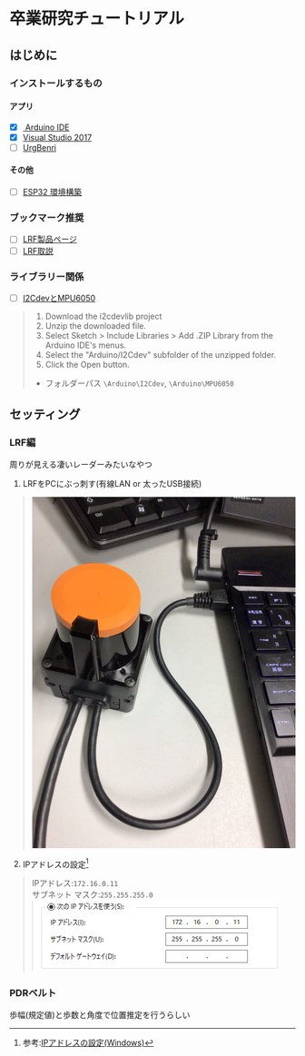 # 卒業研究チュートリアル

## はじめに

### インストールするもの
#### アプリ
- [x] [ Arduino IDE](https://www.arduino.cc/en/software)
- [x]  [Visual Studio 2017](https://visualstudio.microsoft.com/ja/#vs-section)
- [ ] [UrgBenri](https://sourceforge.net/projects/urgbenri/)

#### その他
- [ ] [ESP32 環境構築](https://interface.cqpub.co.jp/esp32-arduino-ide-2/)

### ブックマーク推奨
- [ ] [LRF製品ページ](https://www.hokuyo-aut.co.jp/search/single.php?serial=16)
- [ ] [LRF取説](https://sourceforge.net/p/urgnetwork/wiki/top_jp/)

### ライブラリー関係
- [ ] [I2CdevとMPU6050](https://github.com/jrowberg/i2cdevlib/archive/master.zip)
> 1. Download the i2cdevlib project  
> 2. Unzip the downloaded file.
> 3. Select Sketch > Include Libraries > Add .ZIP Library from the Arduino IDE's menus.
> 4. Select the "Arduino/I2Cdev" subfolder of the unzipped folder.
> 5. Click the Open button.  
> 
> - フォルダーパス `\Arduino\I2Cdev`, `\Arduino\MPU6050`


## セッティング

### LRF編
周りが見える凄いレーダーみたいなやつ
1. LRFをPCにぶっ刺す(有線LAN or 太ったUSB接続)
> ![picture 1](images/posts/README/IMG_5589.jpg)
2. IPアドレスの設定[^1]
> IPアドレス:`172.16.0.11`  
> サブネット マスク:`255.255.255.0`  
> ![picture 2](images/posts/README/1679993990231.png)  



[^1]: 参考:[IPアドレスの設定(Windows)](https://sourceforge.net/p/urgnetwork/wiki/ip_address_jp/)

### PDRベルト
歩幅(規定値)と歩数と角度で位置推定を行うらしい


